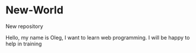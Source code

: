 # New-World
New repository


Hello, 
my name is Oleg, I want to learn web programming. I will be happy to help in training
